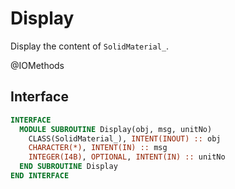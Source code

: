 # Display

Display the content of `SolidMaterial_`.

<span class="badge badge--secondary"> @IOMethods </span>

## Interface

```fortran
INTERFACE
  MODULE SUBROUTINE Display(obj, msg, unitNo)
    CLASS(SolidMaterial_), INTENT(INOUT) :: obj
    CHARACTER(*), INTENT(IN) :: msg
    INTEGER(I4B), OPTIONAL, INTENT(IN) :: unitNo
  END SUBROUTINE Display
END INTERFACE
```
